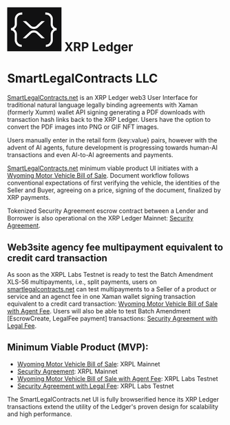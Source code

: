 # ![XRPLfavicon.png](/XRPLfavicon.png) XRP Ledger

# SmartLegalContracts LLC 

[SmartLegalContracts.net](https://smartlegalcontracts.net) is an XRP Ledger web3 User Interface for traditional natural language legally binding agreements with Xaman (formerly Xumm) wallet API signing generating a PDF downloads with transaction hash links back to the XRP Ledger. Users have the option to convert the PDF images into PNG or GIF NFT images.

Users manually enter in the retail form {key:value} pairs, however with the advent of AI agents, future development is progressing towards human-AI transactions and even AI-to-AI agreements and payments.

[SmartLegalContracts.net](https://smartlegalcontracts.net) minimum viable product UI initiates with a [Wyoming Motor Vehicle Bill of Sale](/WyomingBillofsale.html). Document workflow follows conventional expectations of first verifying the vehicle, the identities of the Seller and Buyer, agreeing on a price, signing of the document, finalized by XRP payments.

Tokenized Security Agreement escrow contract between a Lender and Borrower is also operational on the XRP Ledger Mainnet: [Security Agreement](/SecurityAgreement.html).

## Web3site agency fee multipayment equivalent to credit card transaction

As soon as the XRPL Labs Testnet is ready to test the Batch Amendment XLS-56 multipayments, i.e., split payments, users on [smartlegalcontracts.net](https://smartlegalcontracts.net) can test multipayments to a Seller of a product or service and an agenct fee in one Xaman wallet signing transaction equivalent to a credit card transaction: [Wyoming Motor Vehicle Bill of Sale with Agent Fee](/WyomingBillofSaleAgentFee.html). Users will also be able to test Batch Amendment [EscrowCreate, LegalFee payment] transactions: [Security Agreement with Legal Fee](/SecurityAgreementLegalFee.html).

## Minimum Viable Product (MVP): 

- [Wyoming Motor Vehicle Bill of Sale](/WyomingBillofsale.html): XRPL Mainnet
- [Security Agreement](/SecurityAgreement.html): XRPL Mainnet
- [Wyoming Motor Vehicle Bill of Sale with Agent Fee](/WyomingBillofSaleAgentFee.html): XRPL Labs Testnet
- [Security Agreement with Legal Fee](/SecurityAgreementLegalFee.html): XRPL Labs Testnet

The SmartLegalContracts.net UI is fully browserified hence its XRP Ledger transactions extend the utility of the Ledger's proven design for scalability and high performance.
